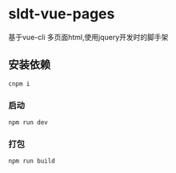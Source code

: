 # sldt-vue-pages

基于vue-cli 多页面html,使用jquery开发时的脚手架

## 安装依赖
```
cnpm i
```

### 启动
```
npm run dev
```

### 打包
```
npm run build
```
